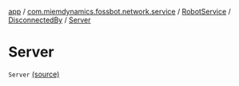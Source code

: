 [app](../../../index.md) / [com.miemdynamics.fossbot.network.service](../../index.md) / [RobotService](../index.md) / [DisconnectedBy](index.md) / [Server](./-server.md)

# Server

`Server` [(source)](https://github.com/binyot/fossbot/tree/master/app/src/main/java/com/miemdynamics/fossbot/network/service/RobotService.kt#L57)